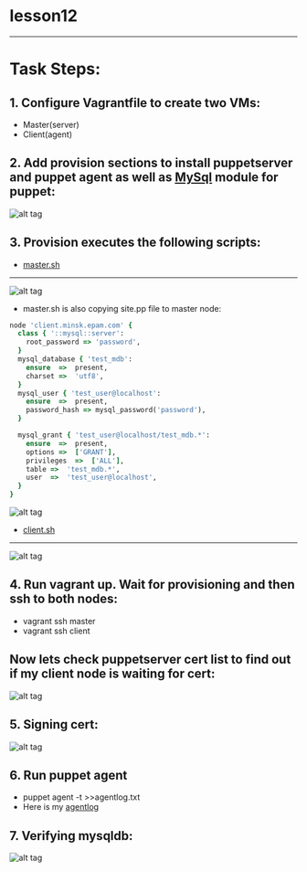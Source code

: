 # lesson12
---
# Task Steps:
## 1. Configure Vagrantfile to create two VMs:
 - Master(server)
 - Client(agent)
## 2. Add provision sections to install puppetserver and puppet agent as well as [MySql](https://github.com/hopetds/lesson12/blob/ikhamiakou/provision_scripts/master.sh) module for puppet:
![alt tag](https://raw.githubusercontent.com/hopetds/lesson12/ikhamiakou/pics/vagrant.png)
## 3. Provision executes the following scripts:
- [master.sh]( https://github.com/hopetds/lesson12/blob/ikhamiakou/provision_scripts/master.sh)

---

![alt tag](https://raw.githubusercontent.com/hopetds/lesson12/ikhamiakou/pics/mastersh.png)
- master.sh is also copying site.pp file to master node:
```ruby
node 'client.minsk.epam.com' {
  class { '::mysql::server':
    root_password => 'password',
  }
  mysql_database { 'test_mdb':
    ensure  =>  present,
    charset =>  'utf8',
  }
  mysql_user { 'test_user@localhost':
    ensure  =>  present,
    password_hash => mysql_password('password'),
  }

  mysql_grant { 'test_user@localhost/test_mdb.*':
    ensure  =>  present,
    options =>  ['GRANT'],
    privileges  =>  ['ALL'],
    table =>  'test_mdb.*',
    user  =>  'test_user@localhost',
  }
}

```
![alt tag](https://raw.githubusercontent.com/hopetds/lesson12/ikhamiakou/pics/clientsh.png)

- [client.sh](https://github.com/hopetds/lesson12/blob/ikhamiakou/provision_scripts/client.sh)

---

![alt tag](https://raw.githubusercontent.com/hopetds/lesson12/ikhamiakou/pics/clientsh.png)
## 4. Run vagrant up. Wait for provisioning and then ssh to both nodes:
 - vagrant ssh master
 - vagrant ssh client
## Now lets check puppetserver cert list to find out if my client node is waiting for cert:
![alt tag](https://raw.githubusercontent.com/hopetds/lesson12/ikhamiakou/pics/certlist.png)
## 5. Signing cert:
![alt tag](https://raw.githubusercontent.com/hopetds/lesson12/ikhamiakou/pics/certsigned.png)
## 6. Run puppet agent
 - puppet agent -t >>agentlog.txt
 - Here is my [agentlog](https://github.com/hopetds/lesson12/blob/ikhamiakou/agentlog.txt)
## 7. Verifying mysqldb:
![alt tag](https://raw.githubusercontent.com/hopetds/lesson12/ikhamiakou/pics/showdatabases.png)


